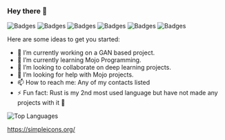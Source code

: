 ### Hey there 👋

![Badges](https://img.shields.io/badge/-Python-3776AB?logo=python&logoColor=fff)
![Badges](https://img.shields.io/badge/-Javascript-F7DF1E?logo=javascript&logoColor=fff)
![Badges](https://img.shields.io/badge/-Jupyter-F37626?logo=jupyter&logoColor=fff)
![Badges](https://img.shields.io/badge/-PyTorch-EE4C2C?logo=pytorch&logoColor=fff)
![Badges](https://img.shields.io/badge/-TensorFlow-FF6F00?logo=tensorflow&logoColor=fff)
![Badges](https://img.shields.io/badge/-Hadoop-66CCFF?logo=apachehadoop&logoColor=fff)



Here are some ideas to get you started:

- 🔭 I’m currently working on a GAN based project.
- 🌱 I’m currently learning Mojo Programming.
- 👯 I’m looking to collaborate on deep learning projects.
- 🤔 I’m looking for help with Mojo projects.
- 📫 How to reach me: Any of my contacts listed
- ⚡ Fun fact: Rust is my 2nd most used language but have not made any projects with it 🗿

![Top Languages](https://github-readme-stats.vercel.app/api/top-langs/?username=DANIEL2TIO&show_icons=true&theme=radical)

https://simpleicons.org/
